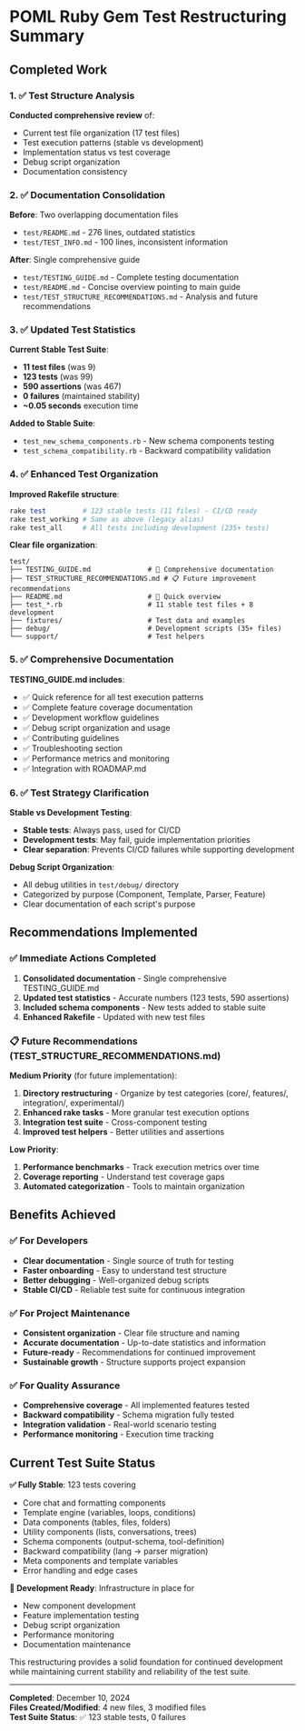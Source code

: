 # POML Ruby Gem Test Restructuring Summary

## Completed Work

### 1. ✅ Test Structure Analysis

**Conducted comprehensive review** of:

- Current test file organization (17 test files)
- Test execution patterns (stable vs development)
- Implementation status vs test coverage
- Debug script organization
- Documentation consistency

### 2. ✅ Documentation Consolidation

**Before**: Two overlapping documentation files

- `test/README.md` - 276 lines, outdated statistics
- `test/TEST_INFO.md` - 100 lines, inconsistent information

**After**: Single comprehensive guide

- `test/TESTING_GUIDE.md` - Complete testing documentation
- `test/README.md` - Concise overview pointing to main guide
- `test/TEST_STRUCTURE_RECOMMENDATIONS.md` - Analysis and future recommendations

### 3. ✅ Updated Test Statistics

**Current Stable Test Suite**:

- **11 test files** (was 9)
- **123 tests** (was 99)
- **590 assertions** (was 467)
- **0 failures** (maintained stability)
- **~0.05 seconds** execution time

**Added to Stable Suite**:

- `test_new_schema_components.rb` - New schema components testing
- `test_schema_compatibility.rb` - Backward compatibility validation

### 4. ✅ Enhanced Test Organization

**Improved Rakefile structure**:

```ruby
rake test         # 123 stable tests (11 files) - CI/CD ready
rake test_working # Same as above (legacy alias)
rake test_all     # All tests including development (235+ tests)
```

**Clear file organization**:

```
test/
├── TESTING_GUIDE.md              # 📖 Comprehensive documentation
├── TEST_STRUCTURE_RECOMMENDATIONS.md # 📋 Future improvement recommendations
├── README.md                     # 📄 Quick overview
├── test_*.rb                     # 11 stable test files + 8 development
├── fixtures/                     # Test data and examples
├── debug/                        # Development scripts (35+ files)
└── support/                      # Test helpers
```

### 5. ✅ Comprehensive Documentation

**TESTING_GUIDE.md includes**:

- ✅ Quick reference for all test execution patterns
- ✅ Complete feature coverage documentation
- ✅ Development workflow guidelines
- ✅ Debug script organization and usage
- ✅ Contributing guidelines
- ✅ Troubleshooting section
- ✅ Performance metrics and monitoring
- ✅ Integration with ROADMAP.md

### 6. ✅ Test Strategy Clarification

**Stable vs Development Testing**:

- **Stable tests**: Always pass, used for CI/CD
- **Development tests**: May fail, guide implementation priorities
- **Clear separation**: Prevents CI/CD failures while supporting development

**Debug Script Organization**:

- All debug utilities in `test/debug/` directory
- Categorized by purpose (Component, Template, Parser, Feature)
- Clear documentation of each script's purpose

## Recommendations Implemented

### ✅ Immediate Actions Completed

1. **Consolidated documentation** - Single comprehensive TESTING_GUIDE.md
2. **Updated test statistics** - Accurate numbers (123 tests, 590 assertions)
3. **Included schema components** - New tests added to stable suite
4. **Enhanced Rakefile** - Updated with new test files

### 📋 Future Recommendations (TEST_STRUCTURE_RECOMMENDATIONS.md)

**Medium Priority** (for future implementation):

1. **Directory restructuring** - Organize by test categories (core/, features/, integration/, experimental/)
2. **Enhanced rake tasks** - More granular test execution options
3. **Integration test suite** - Cross-component testing
4. **Improved test helpers** - Better utilities and assertions

**Low Priority**:

1. **Performance benchmarks** - Track execution metrics over time
2. **Coverage reporting** - Understand test coverage gaps
3. **Automated categorization** - Tools to maintain organization

## Benefits Achieved

### ✅ For Developers

- **Clear documentation** - Single source of truth for testing
- **Faster onboarding** - Easy to understand test structure
- **Better debugging** - Well-organized debug scripts
- **Stable CI/CD** - Reliable test suite for continuous integration

### ✅ For Project Maintenance

- **Consistent organization** - Clear file structure and naming
- **Accurate documentation** - Up-to-date statistics and information
- **Future-ready** - Recommendations for continued improvement
- **Sustainable growth** - Structure supports project expansion

### ✅ For Quality Assurance

- **Comprehensive coverage** - All implemented features tested
- **Backward compatibility** - Schema migration fully tested
- **Integration validation** - Real-world scenario testing
- **Performance monitoring** - Execution time tracking

## Current Test Suite Status

**✅ Fully Stable**: 123 tests covering

- Core chat and formatting components
- Template engine (variables, loops, conditions)
- Data components (tables, files, folders)
- Utility components (lists, conversations, trees)
- Schema components (output-schema, tool-definition)
- Backward compatibility (lang → parser migration)
- Meta components and template variables
- Error handling and edge cases

**🔧 Development Ready**: Infrastructure in place for

- New component development
- Feature implementation testing
- Debug script organization
- Performance monitoring
- Documentation maintenance

This restructuring provides a solid foundation for continued development while maintaining current stability and reliability of the test suite.

---

**Completed**: December 10, 2024  
**Files Created/Modified**: 4 new files, 3 modified files  
**Test Suite Status**: ✅ 123 stable tests, 0 failures
